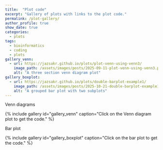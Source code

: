 ```yaml
---
title:  "Plot code" 
excerpt: "Gallery of plots with links to the plot code."
permalink: /plot-gallery/
author_profile: true
show_date: true
categories:
  - plots
tags:
  - bioinformatics
  - coding
  - plots
gallery_venn:
  - url: https://jazsakr.github.io/plots/plot-venn-using-venn3/
    image_path: /assets/images/posts/2025-09-11-plot-venn-using-venn3.png
    alt: "A three section venn diagram plot"
gallery_boxplot:
  - url: https://jazsakr.github.io/plots/double-barplot-example1/
    image_path: /assets/images/posts/2025-10-21-double-barplot-example1.png
    alt: "A grouped bar plot with two subplots"
---
```


Venn diagrams

{% include gallery id="gallery_venn" caption="Click on the Venn diagram plot to get the code." %}


Bar plot

{% include gallery id="gallery_boxplot" caption="Click on the bar plot to get the code." %}